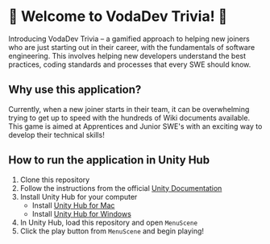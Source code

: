 # 👾 Welcome to VodaDev Trivia! 👾
Introducing VodaDev Trivia – a gamified approach to helping new joiners who are just starting out in their career, with the fundamentals of software engineering. This involves helping new developers understand the best practices, coding standards and processes that every SWE should know. 

## Why use this application?
Currently, when a new joiner starts in their team, it can be overwhelming trying to get up to speed with the hundreds of Wiki documents available. This game is aimed at Apprentices and Junior SWE's with an exciting way to develop their technical skills! 

## How to run the application in Unity Hub
1. Clone this repository 
2. Follow the instructions from the official [Unity Documentation](https://unity.com/download)
3. Install Unity Hub for your computer 
    - Install [Unity Hub for Mac](https://public-cdn.cloud.unity3d.com/hub/prod/UnityHubSetup.dmg)
    - Install [Unity Hub for Windows](https://public-cdn.cloud.unity3d.com/hub/prod/UnityHubSetup.exe)
4. In Unity Hub, load this repository and open `MenuScene`
5. Click the play button from `MenuScene` and begin playing!


